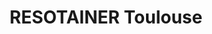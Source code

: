 ---
title: "RESOTAINER Toulouse"
url: /castelnau-destretefonds/resotainer-toulouse/
shop: location de stockage
---